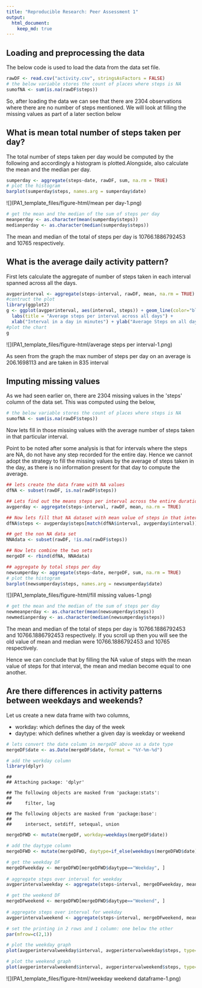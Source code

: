 ```yaml
---
title: "Reproducible Research: Peer Assessment 1"
output: 
  html_document:
    keep_md: true
---
```



## Loading and preprocessing the data
The below code is used to load the data from the data set file.


```r
rawDF <- read.csv("activity.csv", stringsAsFactors = FALSE)
# the below variable stores the count of places where steps is NA
sumofNA <- sum(is.na(rawDF$steps))
```

So, after loading the data we can see that there are 2304
observations where there are no number of steps mentioned. We will look
at filling the missing values as part of a later section below


## What is mean total number of steps taken per day?

The total number of steps taken per day would be computed by the
following and accordingly a histogram is plotted.Alongside, also calculate
the mean and the median per day.


```r
sumperday <- aggregate(steps~date, rawDF, sum, na.rm = TRUE)
# plot the histogram
barplot(sumperday$steps, names.arg = sumperday$date)
```

![](PA1_template_files/figure-html/mean per day-1.png)<!-- -->

```r
# get the mean and the median of the sum of steps per day
meanperday <- as.character(mean(sumperday$steps))
medianperday <- as.character(median(sumperday$steps))
```

The mean and median of the total of steps per day is 10766.1886792453 and 
10765 respectively. 

## What is the average daily activity pattern?

First lets calculate the aggregate of number of steps taken in each interval
spanned across all the days.


```r
avgperinterval <- aggregate(steps~interval, rawDF, mean, na.rm = TRUE)
#contruct the plot
library(ggplot2)
g <- ggplot(avgperinterval, aes(interval, steps)) + geom_line(color="blue") + geom_point(color="blue", alpha=0.4) + 
  labs(title = "Average steps per interval across all days") + 
  xlab("Interval in a day in minutes") + ylab("Average Steps on all days") + geom_hline(yintercept = max(avgperinterval$steps), color="red") + geom_vline(xintercept = avgperinterval[which.max(avgperinterval$steps),]$interval, color="red")
#plot the chart
g
```

![](PA1_template_files/figure-html/average steps per interval-1.png)<!-- -->

As seen from the graph the max number of steps per day on an average is
206.1698113 and are taken in 835 interval


## Imputing missing values
As we had seen earlier on, there are 2304 missing values in the
'steps' column of the data set. This was computed using the below,


```r
# the below variable stores the count of places where steps is NA
sumofNA <- sum(is.na(rawDF$steps))
```

Now lets fill in those missing values with
the average number of steps taken in that particular interval.

Point to be noted after some analysis is that for intervals where the
steps are NA, do not have any step recorded for the entire day. Hence
we cannot adopt the strategy to fill the missing values by the average
of steps taken in the day, as there is no information present for that day
to compute the average.



```r
## lets create the data frame with NA values
dfNA <- subset(rawDF, is.na(rawDF$steps))

## Lets find out the means steps per interval across the entire duration
avgperday <- aggregate(steps~interval, rawDF, mean, na.rm = TRUE)

## Now lets fill that NA dataset with mean value of steps in that interval
dfNA$steps <- avgperday$steps[match(dfNA$interval, avgperday$interval)]

## get the non NA data set
NNAdata <- subset(rawDF, !is.na(rawDF$steps))

## Now lets combine the two sets
mergeDF <- rbind(dfNA, NNAdata)

## aggregate by total steps per day
newsumperday <- aggregate(steps~date, mergeDF, sum, na.rm = TRUE)
# plot the histogram
barplot(newsumperday$steps, names.arg = newsumperday$date)
```

![](PA1_template_files/figure-html/fill missing values-1.png)<!-- -->

```r
# get the mean and the median of the sum of steps per day
newmeanperday <- as.character(mean(newsumperday$steps))
newmedianperday <- as.character(median(newsumperday$steps))
```

The mean and median of the total of steps per day is 10766.1886792453 and 
10766.1886792453 respectively. 
If you scroll up then you will see the old value of mean and median were 10766.1886792453 and 10765 respectively.

Hence we can conclude that by filling the NA value of steps with the mean value of steps for that interval, the mean and median become equal to one another.

## Are there differences in activity patterns between weekdays and weekends?

Let us create a new data frame with two columns,
- workday: which defines the day of the week
- daytype: which defines whether a given day is weekday or weekend


```r
# lets convert the date column in mergeDF above as a date type
mergeDF$date <- as.Date(mergeDF$date, format = "%Y-%m-%d") 

# add the workday column
library(dplyr)
```

```
## 
## Attaching package: 'dplyr'
```

```
## The following objects are masked from 'package:stats':
## 
##     filter, lag
```

```
## The following objects are masked from 'package:base':
## 
##     intersect, setdiff, setequal, union
```

```r
mergeDFWD <- mutate(mergeDF, workday=weekdays(mergeDF$date))

# add the daytype column 
mergeDFWD <- mutate(mergeDFWD, daytype=if_else(weekdays(mergeDFWD$date) %in% c("Monday", "Tuesday", "Wednesday", "Thursday", "Friday"), "Weekday", "Weekend"))

# get the weekday DF
mergeDFweekday <- mergeDFWD[mergeDFWD$daytype=="Weekday", ]
 
# aggregate steps over interval for weekday
avgperintervalweekday <- aggregate(steps~interval, mergeDFweekday, mean)

# get the weekend DF
mergeDFweekend <- mergeDFWD[mergeDFWD$daytype=="Weekend", ]
 
# aggregate steps over interval for weekday
avgperintervalweekend <- aggregate(steps~interval, mergeDFweekend, mean)

# set the printing in 2 rows and 1 column: one below the other 
par(mfrow=c(2,1))

# plot the weekday graph
plot(avgperintervalweekday$interval, avgperintervalweekday$steps, type="l", col="red", xlab="", ylab="Weekday Steps Average", ylim=c(1,250))

# plot the weekend graph
plot(avgperintervalweekend$interval, avgperintervalweekend$steps, type="l", col="blue", xlab="Interval", ylab="Weekend Steps Average",  ylim=c(1,250))
```

![](PA1_template_files/figure-html/weekday weekend dataframe-1.png)<!-- -->
